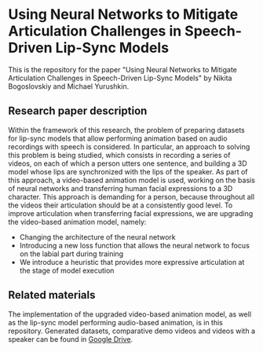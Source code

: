 # Using Neural Networks to Mitigate Articulation Challenges in Speech-Driven Lip-Sync Models

This is the repository for the paper "Using Neural Networks to Mitigate Articulation Challenges in Speech-Driven Lip-Sync Models" by Nikita Bogoslovskiy and Michael Yurushkin.

## Research paper description

Within the framework of this research, the problem of preparing datasets for lip-sync models that allow performing animation based on audio recordings with speech is considered. In particular, an approach to solving this problem is being studied, which consists in recording a series of videos, on each of which a person utters one sentence, and building a 3D model whose lips are synchronized with the lips of the speaker. As part of this approach, a video-based animation model is used, working on the basis of neural networks and transferring human facial expressions to a 3D character. This approach is demanding for a person, because throughout all the videos their articulation should be at a consistently good level. To improve articulation when transferring facial expressions, we are upgrading the video-based animation model, namely:
* Changing the architecture of the neural network
* Introducing a new loss function that allows the neural network to focus on the labial part during training
* We introduce a heuristic that provides more expressive articulation at the stage of model execution

## Related materials

The implementation of the upgraded video-based animation model, as well as the lip-sync model performing audio-based animation, is in this repository. Generated datasets, comparative demo videos and videos with a speaker can be found in [Google Drive](https://drive.google.com/drive/folders/16cVTVJXoDFbNaz3EhOAknhLMbSDOQnyN?usp=sharing).
